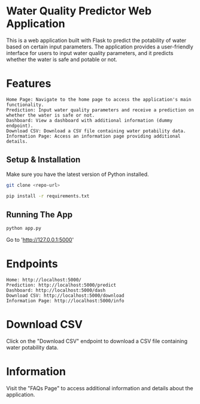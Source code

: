 # Water Quality Predictor Web Application

This is a web application built with Flask to predict the potability of water based on certain input parameters. The application provides a user-friendly interface for users to input water quality parameters, and it predicts whether the water is safe and potable or not.

# Features
    Home Page: Navigate to the home page to access the application's main functionality.
    Prediction: Input water quality parameters and receive a prediction on whether the water is safe or not.
    Dashboard: View a dashboard with additional information (dummy endpoint).
    Download CSV: Download a CSV file containing water potability data.
    Information Page: Access an information page providing additional details.

## Setup & Installation

Make sure you have the latest version of Python installed.

```bash
git clone <repo-url>
```

```bash
pip install -r requirements.txt
```

## Running The App

```bash
python app.py
```
Go to 'http://127.0.0.1:5000'

# Endpoints

    Home: http://localhost:5000/
    Prediction: http://localhost:5000/predict
    Dashboard: http://localhost:5000/dash
    Download CSV: http://localhost:5000/download
    Information Page: http://localhost:5000/info

# Download CSV

Click on the "Download CSV" endpoint to download a CSV file containing water potability data.
# Information
Visit the "FAQs Page" to access additional information and details about the application.
